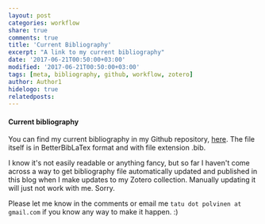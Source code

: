 ```yaml
---
layout: post
categories: workflow
share: true
comments: true
title: 'Current Bibliography'
excerpt: "A link to my current bibliography"
date: '2017-06-21T00:50:00+03:00'
modified: '2017-06-21T00:50:00+03:00'
tags: [meta, bibliography, github, workflow, zotero]
author: Author1
hidelogo: true
relatedposts:
---
```

#### Current bibliography
You can find my current bibliography in my Github repository, [here](https://github.com/tpolvinen/Agri/blob/master/bib/agri.bib).
The file itself is in BetterBibLaTex format and with file extension .bib.

I know it's not easily readable or anything fancy, but so far I haven't come across a way to get bibliography file automatically updated and published in this blog when I make updates to my Zotero collection. Manually updating it will just not work with me. Sorry.

Please let me know in the comments or email me `tatu dot polvinen at gmail.com` if you know any way to make it happen. :)